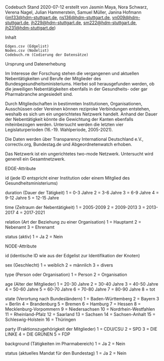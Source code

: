 Codebuch Stand 2020-07-12
erstellt von Jasmin Maya, Nora Schwarz, Verena Nagel, Julian Hammerstein, Samuel Müller, Janina Hofmann
(jm133@hdm-stuttgart.de, ns136@hdm-stuttgart.de, vn009@hdm-stuttgart.de, jh229@hdm-stuttgart.de, sm222@hdm-stuttgart.de, jh231@hdm-stuttgart.de)

Inhalt

    Edges.csv (Edgelist)
    Nodes.csv (Nodelist)
    Codebuch.rm (Codierung der Datensätze)

Ursprung und Datenerhebung

Im Interesse der Forschung stehen die vergangenen und aktuellen Nebentätigkeiten und Berufe der Mitglieder des Bundesgesundheitsministeriums. Hierbei soll herausgefunden werden, ob die jeweiligen Nebentätigkeiten ebenfalls in der Gesundheits- oder gar Pharmabranche angesiedelt sind.

Durch Mitgliedschaften in bestimmten Institutionen, Organisationen, Ausschüssen oder Vereinen können reziproke Verbindungen entstehen, weshalb es sich um ein ungerichtetes Netzwerk handelt. Anhand der Dauer der Nebentätigkeit könnte die Gewichtung der Kanten ebenfalls miteinbezogen werden. Untersucht werden die letzten vier Legislaturperioden (16.-19. Wahlperiode, 2005-2021).

Die Daten werden über Transparency International Deutschland e.V., correctiv.org, Bundestag.de und Abgeordnetenwatch erhoben.

Das Netzwerk ist ein ungerichtetes two-mode Netzwerk. Untersucht wird generell ein Gesamtnetzwerk. 


EDGE-Attribute

id
(jede ID entspricht einer Institution oder einem Mitglied des Gesundheitsministeriums)

duration
(Dauer der Tätigkeit)
1 = 0-3 Jahre
2 = 3-6 Jahre
3 = 6-9 Jahre
4 = 9-12 Jahre
5 = 12-15 Jahre 

time
(Zeitraum der Nebentätigkeit)
1 = 2005-2009 
2 = 2009-2013 
3 = 2013-2017 
4 = 2017-2021 

relation 
(Art der Beziehung zu einer Organisation)
1 = Hauptamt
2 = Nebenamt
3 = Ehrenamt

status
(aktiv)
1 = Ja
2 = Nein


NODE-Attribute

id
(identische ID wie aus der Edgelist zur Identifikation der Knoten)

sex
(Geschlecht)
1 = weiblich
2 = männlich
3 = divers

type
(Person oder Organisation)
1 = Person
2 = Organisation

age
(Alter der Mitglieder)
1 = 20-30 Jahre
2 = 30-40 Jahre
3 = 40-50 Jahre
4 = 50-60 Jahre
5 = 60-70 Jahre
6 = 70-80 Jahre
7 = 80-90 Jahre
8 = tot

state
(Verortung nach Bundesländern)
1 = Baden-Württemberg
2 = Bayern
3 = Berlin
4 = Brandenburg
5 = Bremen
6 = Hamburg
7 = Hessen
8 = Mecklenburg-Vorpommern
9 = Niedersachsen
10 = Nordrhein-Westfahlen 
11 = Rheinland-Pfalz
12 = Saarland 
13 = Sachsen
14 = Sachsen-Anhalt
15 = Schleswig-Holstein
16 = Thüringen

party
(Fraktionszugehörigkeit der Mitglieder)
1 = CDU/CSU
2 = SPD
3 = DIE LINKE
4 = DIE GRÜNEN
5 = FDP

background
(Tätigkeiten im Pharmabereich)
1 = Ja
2 = Nein

status
(aktuelles Mandat für den Bundestag)
1 = Ja 
2 = Nein
